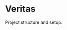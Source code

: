 <!--
A detailed guide on how to set up, configure, and run the project.
-->

# Veritas

Project structure and setup.


